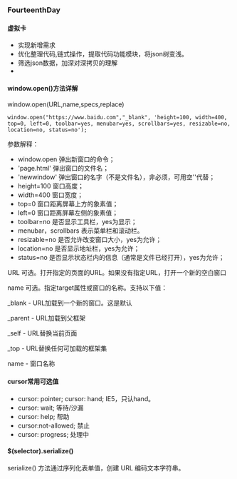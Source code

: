 ### FourteenthDay
#### 虚拟卡
* 实现新增需求
* 优化整理代码,链式操作，提取代码功能模块，将json树变浅。
* 筛选json数据，加深对深拷贝的理解
* 
#### window.open()方法详解
window.open(URL,name,specs,replace)

```window.open("https://www.baidu.com","_blank", 'height=100, width=400, top=0, left=0, toolbar=yes, menubar=yes, scrollbars=yes, resizable=no, location=no, status=no');```

 参数解释：
* window.open 弹出新窗口的命令； 
* 'page.html' 弹出窗口的文件名； 
* 'newwindow' 弹出窗口的名字（不是文件名），非必须，可用空''代替； 
* height=100 窗口高度； 
* width=400 窗口宽度； 
* top=0 窗口距离屏幕上方的象素值； 
* left=0 窗口距离屏幕左侧的象素值； 
* toolbar=no 是否显示工具栏，yes为显示； 
* menubar，scrollbars 表示菜单栏和滚动栏。 
* resizable=no 是否允许改变窗口大小，yes为允许； 
* location=no 是否显示地址栏，yes为允许； 
* status=no 是否显示状态栏内的信息（通常是文件已经打开），yes为允许；

URL	可选。打开指定的页面的URL。如果没有指定URL，打开一个新的空白窗口

name	可选。指定target属性或窗口的名称。支持以下值：

_blank - URL加载到一个新的窗口。这是默认

_parent - URL加载到父框架

_self - URL替换当前页面

_top - URL替换任何可加载的框架集

name - 窗口名称
#### cursor常用可选值
* cursor: pointer; cursor: hand; IE5，只认hand。
* cursor: wait; 等待/沙漏
* cursor: help; 帮助
* cursor:not-allowed; 禁止
* cursor: progress; 处理中
#### $(selector).serialize()
serialize() 方法通过序列化表单值，创建 URL 编码文本字符串。